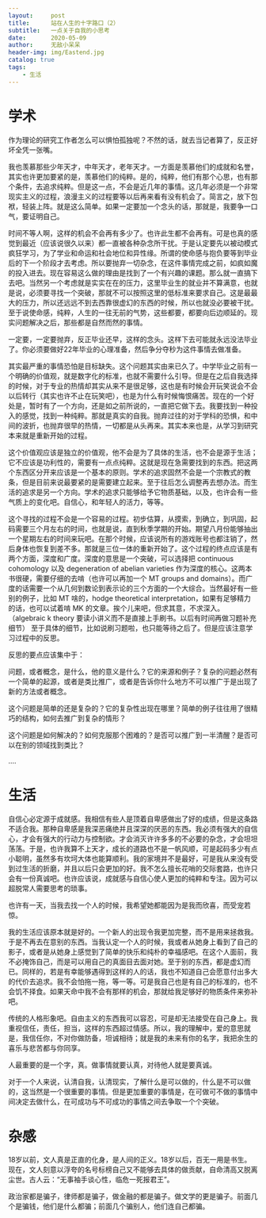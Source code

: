 ```yaml
---
layout:     post
title:      站在人生的十字路口（2）
subtitle:   一点关于自我的小思考
date:       2020-05-09
author:     无敌小呆呆
header-img: img/Eastend.jpg
catalog: true
tags:
    - 生活
---
```


# 学术
作为理论的研究工作者怎么可以惧怕孤独呢？不然的话，就去当记者算了，反正好坏全凭一张嘴。

我也羡慕那些少年天才，中年天才，老年天才。一方面是羡慕他们的成就和名誉，其实也许更加要紧的是，羡慕他们的纯粹。是的，纯粹，他们有那个心思，也有那个条件，去追求纯粹。但是这一点，不会是近几年的事情。这几年必须是一个非常现实主义的过程，浪漫主义的过程要等以后再来看有没有机会了。简言之，放下包袱，轻装上阵。就是这么简单。如果一定要加一个念头的话，那就是，我要争一口气，要证明自己。

时间不等人啊，这样的机会不会再有多少了。也许此生都不会再有。可是也真的感觉到最近（应该说很久以来）都一直被各种杂念所干扰。于是认定要先以被动模式疯狂学习，为了学业和命运和社会地位和异性缘。所谓的使命感与抱负要等到毕业后的下一个阶段才去考虑。所以要抛弃一切杂念，在这件事情完成之前，如疯如魔的投入进去。现在容易这么做的理由是找到了一个有兴趣的课题。那么就一直搞下去吧。当然另一个考虑就是实实在在的压力，这里毕业生的就业并不算满意，也就是说，必须要寻找一个突破，那就不可以按照这里的低标准来要求自己。这是最最大的压力，所以还远远不到去西靠很虚幻的东西的时候，所以也就没必要被干扰。至于说使命感，纯粹，人生的一往无前的气势，这些都要，都要向后边顺延的。现实问题解决之后，那些都是自然而然的事情。

一定要，一定要抛弃，反正毕业还早，这样的念头。这样下去可能就永远没法毕业了。你必须要做好22年毕业的心理准备，然后争分夺秒为这件事情去做准备。

其实最严重的事情恐怕是目标缺失。这个问题其实由来已久了。中学毕业之前有一个明确的价值观，就是数字化的标准，也就不需要什么引导。但是在之后自我选择的时候，对于专业的热情却其实从来不是很足够，这也是有时候会开玩笑说会不会以后转行（其实也许不止在玩笑吧），也是为什么有时候悔恨痛苦。现在的一个好处是，暂时有了一个方向，还是如之前所说的，一直把它做下去。我要找到一种投入的感觉，找到一种纯粹。那就是真实的自我。抛弃过往的对于学科的恐惧，和中间的波折，也抛弃很早的热情，一切都是从头再来。其实本来也是，从学习到研究本来就是重新开始的过程。

这个价值观应该是独立的价值观，他不会是为了具体的生活，也不会是源于生活；它不应该是功利性的，需要有一点点纯粹。这就是现在急需要找到的东西。把这两个东西区分开来应该是一个基本的原则。学术的追求固然不会是一个宗教式的教条，但是目前来说最要紧的是需要建立起来。至于往后怎么调整再去想办法。而生活的追求是另一个方向。学术的追求只能够给予它物质基础，以及，也许会有一些气质上的变化吧。自信心，和年轻人的活力，等等。

这个寻找的过程不会是一个容易的过程。初步估算，从摸索，到确立，到巩固，起码需要三个月左右的时间，也就是说，直到秋季学期的开始。期望八月份能够抽出一个星期左右的时间来玩吧。在那个时候，应该说所有的游戏账号也都注销了，然后身体也恢复到差不多。那就是三位一体的重新开始了。这个过程的终点应该是有两个方面，深度和广度。深度的意思是一个突破，可以选择把 continuous cohomology 以及 degeneration of abelian varieties 作为深度的核心。这两本书很硬，需要仔细的去啃（也许可以再加一个 MT groups and domains）。而广度的话需要一个从几何到数论到表示论的三个方面的一个大综合。当然最好有一些别的例子，比如 MT 啥的，hodge theoretical interpretation，如果有足够精力的话，也可以试着啃 MK 的文章。挨个儿来吧，但求其意，不求深入。（algebraic k theory 要读小讲义而不是直接上手刷书。以后有时间再做习题补充细节） 至于具体的细节，比如说刷习题啦，也只能等待之后了。但是应该注意学习过程中的反思。

反思的要点应该集中于：

问题，或者概念，是什么，他的意义是什么？它的来源和例子？复杂的问题必然有一个简单的起源，或者是类比推广，或者是告诉你什么地方不可以推广于是出现了新的方法或者概念。

这个问题是简单的还是复杂的？它的复杂性出现在哪里？简单的例子往往用了很精巧的结构，如何去推广到复杂的情形？

这个问题是如何解决的？如何克服那个困难的？是否可以推广到一半清醒？是否可以在别的领域找到类比？

....



# 生活


自信心必定源于成就感。我相信有些人是顶着自卑感做出了好的成绩，但是这条路不适合我。那种自卑感是我深恶痛绝并且深深的厌恶的东西。我必须有强大的自信心，才会有强大的行动力与控制欲。才会消灭许许多多的不必要的杂念，才会坦坦荡荡。于是，也许我算不上天才，成长的道路也不是一帆风顺，可是起码多少有点小聪明，虽然多有坎坷大体也能算顺利。我的家境并不是最好，可是我从来没有受到过生活的折磨，并且以后只会更加的好。我不怎么擅长花哨的交际套路，也许只会有一份真诚吧。也许应该说，成就感与自信心使人更加的纯粹和专注。因为可以超脱常人需要思考的琐事。

也许有一天，当我去找一个人的时候，我希望她都能因为是我而欣喜，而受宠若惊。

我的生活应该原本就是好的。一个新人的出现令我更加完整，而不是用来拯救我。于是不再去在意别的东西。当我认定一个人的时候，我或者从她身上看到了自己的影子，或者是从她身上感觉到了简单的快乐和纯朴的幸福感吧。在这个人面前，我不必掩饰自己，而是可以用自己的真面目去面对她。至于别的东西，都是虚幻而已。同样的，若是有幸能够遇得到这样的人的话，我也不知道自己会愿意付出多大的代价去追求。我不会怕拖一拖，等一等。可是我自己也是有自己的标准的，也不会饥不择食。如果天命中我不会有那样的机会，那就给我足够好的物质条件来弥补吧。

传统的人格形象吧。自由主义的东西我可以容忍，可是却无法接受在自己身上。我重视信任，责任，担当，这样的东西超过情感。所以，我的理解中，爱的意思就是，我信任你，不对你做防备，坦诚相待；就是我的未来有你的名字，我把余生的喜乐与悲苦都与你同享。

人最重要的是一个字，真。做事情就要认真，对待他人就是要真诚。

对于一个人来说，认清自我，认清现实，了解什么是可以做的，什么是不可以做的，这当然是一个很重要的事情。但是更加重要的事情是，在可做可不做的事情中间决定去做什么，在可成功与不可成功的事情之间去争取一个个突破。

# 杂感
18岁以前，文人真是正直的化身，是人间的正义。18岁以后，百无一用是书生。现在，文人刻意以浮夸的名号标榜自己又不能够去具体的做贡献，自命清高又脱离尘世。古人云：“无事袖手谈心性，临危一死报君王”。

政治家都是骗子，律师都是骗子，做金融的都是骗子。做文学的更是骗子。前面几个是骗钱，他们是什么都骗；前面几个骗别人，他们连自己都骗。
